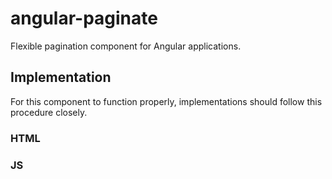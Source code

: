 # angular-paginate

Flexible pagination component for Angular applications.

## Implementation

For this component to function properly, implementations should follow this procedure closely.

### HTML



### JS
